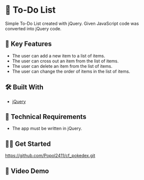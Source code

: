 # :seedling: To-Do List

Simple To-Do List created with jQuery. Given JavaScript code was converted into jQuery code.

## :key: Key Features 

- The user can add a new item to a list of items.
- The user can cross out an item from the list of items.
- The user can delete an item from the list of items.
- The user can change the order of items in the list of items.

## :hammer_and_wrench: Built With 

- [jQuery](https://jquery.com/)

## :page_with_curl: Technical Requirements

- The app must be written in jQuery.

## :man_technologist: Get Started

https://github.com/Popol2411/cf_pokedex.git

## :rocket: Video Demo
